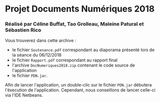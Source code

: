 # Projet Documents Numériques 2018

### Réalisé par Céline Buffat, Tao Grolleau, Maleine Patural et Sébastien Rico

Vous trouverez dans cette archive :
* le fichier `Soutenance.pdf` correspondant au diaporama présenté lors de la séance du 06/12/2018
* le fichier `Rapport.pdf` correspondant au rapport final
* l'archive `DocNumeriques2018.zip` contenant le code source de l'application
* le fichier `PDN.jar`.

Afin de lancer l'application, un double-clic sur le fichier `PDN.jar` débutera l'éxecution de l'application. Cependant, nous conseillons de lancer celle-ci via l'IDE Netbeans.
